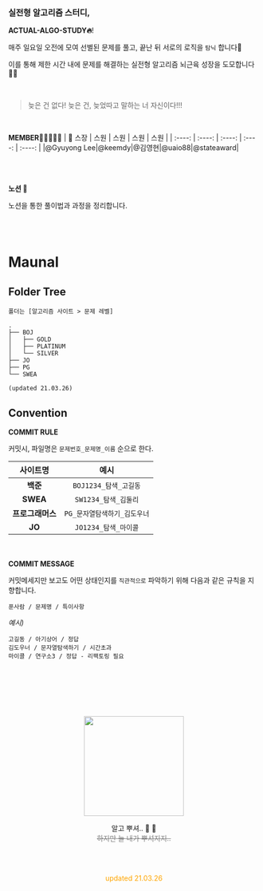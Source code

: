 ### 실전형 알고리즘 스터디,

**ACTUAL-ALGO-STUDY🔥**!

매주 일요일 오전에 모여 선별된 문제를 풀고, 끝난 뒤 서로의 로직을 `탐닉` 합니다👻

이를 통해 제한 시간 내에 문제를 해결하는 실전형 알고리즘 뇌근육 성장을 도모합니다 💪🏻

<br>

> 늦은 건 없다! 늦은 건, 늦었따고 말하는 너 자신이다!!!

<br>

**MEMBER👩🏼‍💻👨‍💻**
| 🔰 스장 | 스원 | 스원 | 스원 | 스원 |
| :----: | :----: | :----: | :----: | :----: |
|@Gyuyong Lee|@keemdy|@김영현|@uaio88|@stateaward|

<br><br>

**노션 📌**

노션을 통한 풀이법과 과정을 정리합니다.

<br><br>

# Maunal

## Folder Tree

```
폴더는 [알고리즘 사이트 > 문제 레벨]

.
├── BOJ
│   ├── GOLD
│   ├── PLATINUM
│   └── SILVER
├── JO
├── PG
└── SWEA

(updated 21.03.26)
```

## Convention

**COMMIT RULE**

커밋시, 파일명은 `문제번호_문제명_이름` 순으로 한다.

|     사이트명     |             예시             |
| :--------------: | :--------------------------: |
|     **백준**     |    `BOJ1234_탐색_고길동`     |
|     **SWEA**     |     `SW1234_탐색_김둘리`     |
| **프로그래머스** | `PG_문자열탐색하기_김도우너` |
|      **JO**      |     `JO1234_탐색_마이콜`     |

<br><br>
**COMMIT MESSAGE**

커밋메세지만 보고도 어떤 상태인지를 `직관적으로` 파악하기 위해 다음과 같은 규칙을 지향합니다.

`푼사람 / 문제명 / 특이사항`

_예시)_

```
고길동 / 아기상어 / 정답
김도우너 / 문자열탐색하기 / 시간초과
마이콜 / 연구소3 / 정답 - 리팩토링 필요
```

<br><br><br><br><br>

<p align=center>
<img src="https://encrypted-tbn0.gstatic.com/images?q=tbn:ANd9GcTBKXUUXqSp46t06hjDYMAg93FX6ZhNORasYQ&usqp=CAU" height=200>
</p>
<p align=center>알고 뿌셔.. 👊 👊
<br>
<del style="color:gray"> 하지만 늘 내가 뿌셔지지.. <del>
</p>
<br><br>

<p align=center style="color:orange">updated 21.03.26</p>

